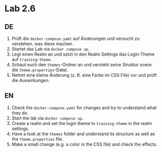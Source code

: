 # Lab 2.6

## DE

1) Prüft die `docker-compose.yaml` auf Änderungen und versucht zu verstehen, was diese machen.
2) Startet das Lab via `docker compose up`.
3) Legt einen Realm an und setzt in den Realm Settings das Login-Theme auf `training-theme`.
4) Schaut euch den `themes`-Ordner an und versteht seine Struktur sowie die `theme.properties`-Datei.
5) Nehmt eine kleine Änderung (z. B. eine Farbe im CSS File) vor und prüft die Auswirkungen.

## EN

1) Check the `docker-compose.yaml` for changes and try to understand what they do.
2) Start the lab via `docker compose up`.
3) Create a realm and set the login theme to `training-theme` in the realm settings.
4) Have a look at the `themes` folder and understand its structure as well as the `theme.properties` file.
5) Make a small change (e.g. a color in the CSS file) and check the effects.